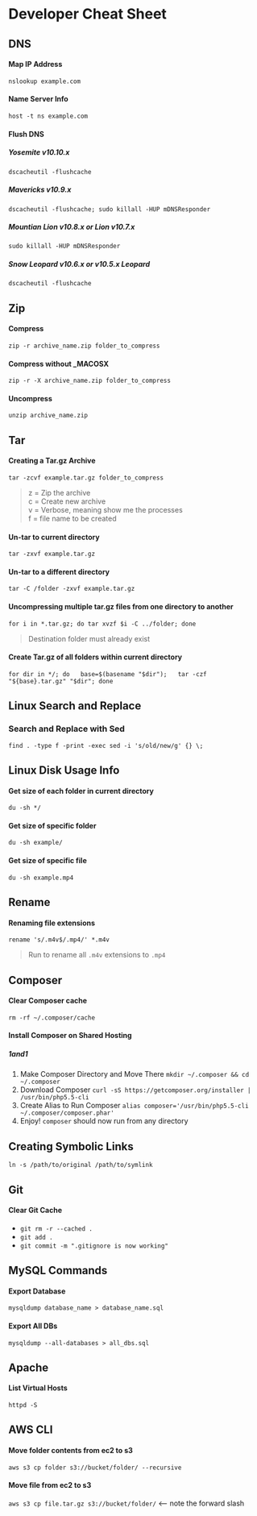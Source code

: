 # Developer Cheat Sheet

## DNS

#### Map IP Address
`nslookup example.com`

#### Name Server Info
`host -t ns example.com`

#### Flush DNS

##### Yosemite v10.10.x
`dscacheutil -flushcache`

##### Mavericks v10.9.x
`dscacheutil -flushcache; sudo killall -HUP mDNSResponder`

##### Mountian Lion v10.8.x or Lion v10.7.x
`sudo killall -HUP mDNSResponder`

##### Snow Leopard v10.6.x or v10.5.x Leopard
`dscacheutil -flushcache`

## Zip

#### Compress

`zip -r archive_name.zip folder_to_compress`

#### Compress without _MACOSX

`zip -r -X archive_name.zip folder_to_compress`

#### Uncompress

`unzip archive_name.zip`

## Tar

#### Creating a Tar.gz Archive

`tar -zcvf example.tar.gz folder_to_compress`

> z = Zip the archive <br>
> c = Create new archive <br>
> v = Verbose, meaning show me the processes <br>
> f = file name to be created <br>

#### Un-tar to current directory

`tar -zxvf example.tar.gz`

#### Un-tar to a different directory

`tar -C /folder -zxvf example.tar.gz`

#### Uncompressing multiple tar.gz files from one directory to another

`for i in *.tar.gz; do tar xvzf $i -C ../folder; done`
> Destination folder must already exist

#### Create Tar.gz of all folders within current directory

`for dir in */; do   base=$(basename "$dir");   tar -czf "${base}.tar.gz" "$dir"; done`

## Linux Search and Replace

### Search and Replace with Sed

`find . -type f -print -exec sed -i 's/old/new/g' {} \;`

## Linux Disk Usage Info

#### Get size of each folder in current directory

`du -sh */`

#### Get size of specific folder

`du -sh example/`

#### Get size of specific file

`du -sh example.mp4`

## Rename

#### Renaming file extensions

`rename 's/.m4v$/.mp4/' *.m4v`
> Run to rename all `.m4v` extensions to `.mp4`

## Composer

#### Clear Composer cache
`rm -rf ~/.composer/cache`

#### Install Composer on Shared Hosting
##### 1and1
1. Make Composer Directory and Move There `mkdir ~/.composer && cd ~/.composer`
2. Download Composer `curl -sS https://getcomposer.org/installer | /usr/bin/php5.5-cli`
3. Create Alias to Run Composer `alias composer='/usr/bin/php5.5-cli ~/.composer/composer.phar'`
4. Enjoy! `composer` should now run from any directory

## Creating Symbolic Links
`ln -s /path/to/original /path/to/symlink`

## Git

#### Clear Git Cache
- `git rm -r --cached .`
- `git add .`
- `git commit -m ".gitignore is now working"`

## MySQL Commands

#### Export Database
`mysqldump database_name > database_name.sql`

#### Export All DBs
`mysqldump --all-databases > all_dbs.sql`

## Apache

#### List Virtual Hosts
`httpd -S`

## AWS CLI

#### Move folder contents from ec2 to s3

`aws s3 cp folder s3://bucket/folder/ --recursive`

#### Move file from ec2 to s3

`aws s3 cp file.tar.gz s3://bucket/folder/` <-- note the forward slash
